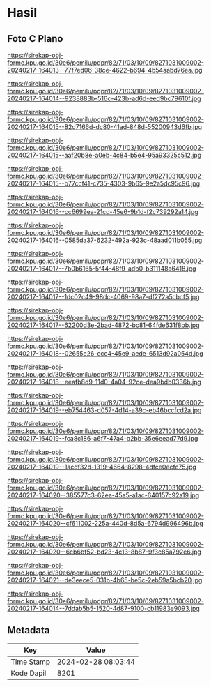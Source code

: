 # Hasil

## Foto C Plano

https://sirekap-obj-formc.kpu.go.id/30e6/pemilu/pdpr/82/71/03/10/09/8271031009002-20240217-164013--77f7ed06-38ce-4622-b694-4b54aabd76ea.jpg

https://sirekap-obj-formc.kpu.go.id/30e6/pemilu/pdpr/82/71/03/10/09/8271031009002-20240217-164014--9238883b-516c-423b-ad6d-eed9bc79610f.jpg

https://sirekap-obj-formc.kpu.go.id/30e6/pemilu/pdpr/82/71/03/10/09/8271031009002-20240217-164015--82d7166d-dc80-41ad-848d-55200943d6fb.jpg

https://sirekap-obj-formc.kpu.go.id/30e6/pemilu/pdpr/82/71/03/10/09/8271031009002-20240217-164015--aaf20b8e-a0eb-4c84-b5e4-95a93325c512.jpg

https://sirekap-obj-formc.kpu.go.id/30e6/pemilu/pdpr/82/71/03/10/09/8271031009002-20240217-164015--b77ccf41-c735-4303-9b65-9e2a5dc95c96.jpg

https://sirekap-obj-formc.kpu.go.id/30e6/pemilu/pdpr/82/71/03/10/09/8271031009002-20240217-164016--cc6699ea-21cd-45e6-9b1d-f2c739292a14.jpg

https://sirekap-obj-formc.kpu.go.id/30e6/pemilu/pdpr/82/71/03/10/09/8271031009002-20240217-164016--0585da37-6232-492a-923c-48aad011b055.jpg

https://sirekap-obj-formc.kpu.go.id/30e6/pemilu/pdpr/82/71/03/10/09/8271031009002-20240217-164017--7b0b6165-5f44-48f9-adb0-b311148a6418.jpg

https://sirekap-obj-formc.kpu.go.id/30e6/pemilu/pdpr/82/71/03/10/09/8271031009002-20240217-164017--1dc02c49-98dc-4069-98a7-df272a5cbcf5.jpg

https://sirekap-obj-formc.kpu.go.id/30e6/pemilu/pdpr/82/71/03/10/09/8271031009002-20240217-164017--62200d3e-2bad-4872-bc81-64fde631f8bb.jpg

https://sirekap-obj-formc.kpu.go.id/30e6/pemilu/pdpr/82/71/03/10/09/8271031009002-20240217-164018--02655e26-ccc4-45e9-aede-6513d92a054d.jpg

https://sirekap-obj-formc.kpu.go.id/30e6/pemilu/pdpr/82/71/03/10/09/8271031009002-20240217-164018--eeafb8d9-11d0-4a04-92ce-dea9bdb0336b.jpg

https://sirekap-obj-formc.kpu.go.id/30e6/pemilu/pdpr/82/71/03/10/09/8271031009002-20240217-164019--eb754463-d057-4d14-a39c-eb46bccfcd2a.jpg

https://sirekap-obj-formc.kpu.go.id/30e6/pemilu/pdpr/82/71/03/10/09/8271031009002-20240217-164019--fca8c186-a6f7-47a4-b2bb-35e6eead77d9.jpg

https://sirekap-obj-formc.kpu.go.id/30e6/pemilu/pdpr/82/71/03/10/09/8271031009002-20240217-164019--1acdf32d-1319-4664-8298-4dfce0ecfc75.jpg

https://sirekap-obj-formc.kpu.go.id/30e6/pemilu/pdpr/82/71/03/10/09/8271031009002-20240217-164020--385577c3-62ea-45a5-a1ac-640157c92a19.jpg

https://sirekap-obj-formc.kpu.go.id/30e6/pemilu/pdpr/82/71/03/10/09/8271031009002-20240217-164020--cf611002-225a-440d-8d5a-6794d996496b.jpg

https://sirekap-obj-formc.kpu.go.id/30e6/pemilu/pdpr/82/71/03/10/09/8271031009002-20240217-164020--6cb6bf52-bd23-4c13-8b87-9f3c85a792e6.jpg

https://sirekap-obj-formc.kpu.go.id/30e6/pemilu/pdpr/82/71/03/10/09/8271031009002-20240217-164021--de3eece5-031b-4b65-be5c-2eb59a5bcb20.jpg

https://sirekap-obj-formc.kpu.go.id/30e6/pemilu/pdpr/82/71/03/10/09/8271031009002-20240217-164014--7ddab5b5-1520-4d87-9100-cb11983e9093.jpg


## Metadata

| Key        | Value               |
| ---------- | ------------------- |
| Time Stamp | 2024-02-28 08:03:44 |
| Kode Dapil | 8201                |



